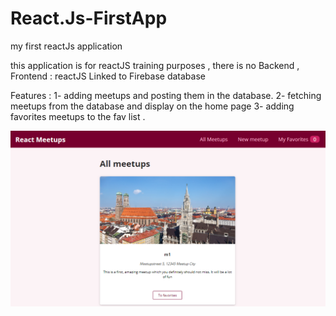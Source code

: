 # React.Js-FirstApp
my first reactJs application

this application is for reactJS training purposes , there is no Backend ,
Frontend : reactJS 
Linked to Firebase database 


Features : 
 1- adding meetups and posting them in the database.
 2- fetching meetups from the database and display on the home page
 3- adding favorites meetups to the fav list .


![APP!](/application.PNG)